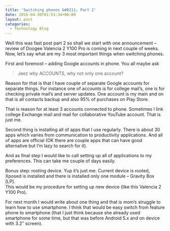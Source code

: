 ```yaml
---
title: 'Switching phones &#8211; Part 2'
date: 2016-04-30T01:53:34+00:00
layout: post
categories:
  - Technology Blog
---
```

Well this was fast post part 2 so shall we start with one announcement &#8211; review of Doogee Valencia 2 Y100 Pro is coming in next couple of weeks. Now, let&#8217;s say what are my 3 most important things when switching phones.

First and foremost &#8211; adding Google accounts in phone. You all maybe ask

> Jeez why ACCOUNTS, why not only one account?

Reason for that is that I have couple of separate Google accounts for separate things. For instance one of accounts is for college mail&#8217;s, one is for checking private mail&#8217;s and server updates. One account is my main and on that is all contacts backup and also 95% of purchases on Play Store.

That is reason for at least 3 accounts connected to phone. Sometimes I link college Exchange mail and mail for collaborative YouTube account. That is just me.

Second thing is installing all of apps that I use regularly. There is about 30 apps which varies from communication to productivity applications. And all of apps are official (OK there are couple apps that can have good alternative but I&#8217;m lazy to search for it).

And as final step I would like to call setting up all of applications to my preferences. This can take me couple of days easily.

Bonus step: rooting device. Yup it&#8217;s just me. Current device is rooted, Xposed is installed and there is installed only one module &#8211; Gravity Box [LP].  
This would be my procedure for setting up new device (like this Valencia 2 Y100 Pro).

For next month I would write about one thing and that is mom&#8217;s struggle to learn how to use smartphone. I think that would be easy switch from feature phone to smartphone (that I just think because she already used smartphone for some time, but that was before Android 5.x and on device with 3.2&#8243; screen).